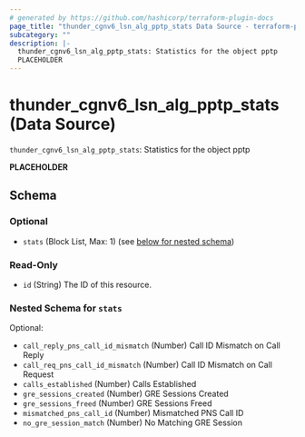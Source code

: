 ```yaml
---
# generated by https://github.com/hashicorp/terraform-plugin-docs
page_title: "thunder_cgnv6_lsn_alg_pptp_stats Data Source - terraform-provider-thunder"
subcategory: ""
description: |-
  thunder_cgnv6_lsn_alg_pptp_stats: Statistics for the object pptp
  PLACEHOLDER
---
```


# thunder_cgnv6_lsn_alg_pptp_stats (Data Source)

`thunder_cgnv6_lsn_alg_pptp_stats`: Statistics for the object pptp

__PLACEHOLDER__



<!-- schema generated by tfplugindocs -->
## Schema

### Optional

- `stats` (Block List, Max: 1) (see [below for nested schema](#nestedblock--stats))

### Read-Only

- `id` (String) The ID of this resource.

<a id="nestedblock--stats"></a>
### Nested Schema for `stats`

Optional:

- `call_reply_pns_call_id_mismatch` (Number) Call ID Mismatch on Call Reply
- `call_req_pns_call_id_mismatch` (Number) Call ID Mismatch on Call Request
- `calls_established` (Number) Calls Established
- `gre_sessions_created` (Number) GRE Sessions Created
- `gre_sessions_freed` (Number) GRE Sessions Freed
- `mismatched_pns_call_id` (Number) Mismatched PNS Call ID
- `no_gre_session_match` (Number) No Matching GRE Session


